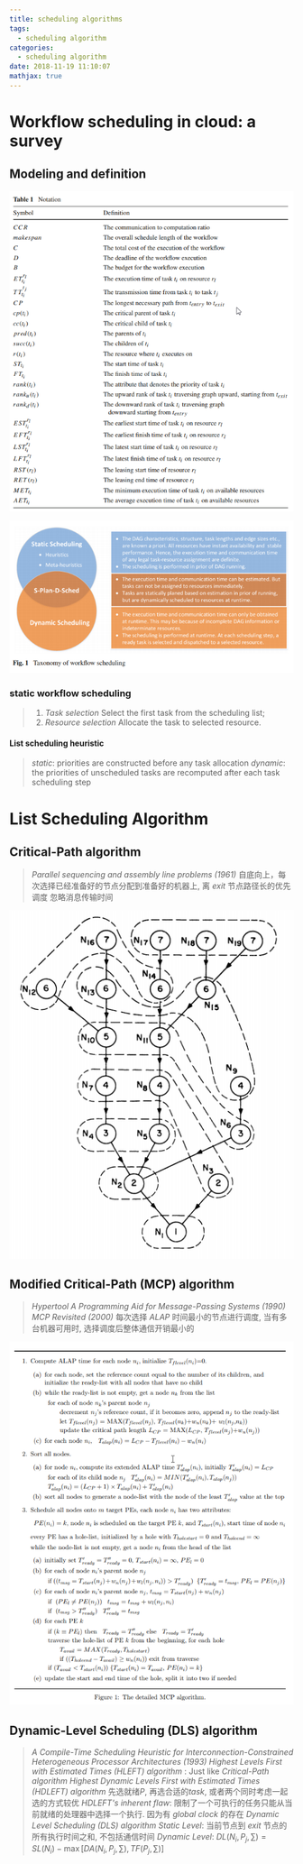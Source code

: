 ```yaml
---
title: scheduling algorithms
tags: 
  - scheduling algorithm
categories:
  - scheduling algorithm
date: 2018-11-19 11:10:07
mathjax: true
---
```



Workflow scheduling in cloud: a survey
=============================================

Modeling and definition
--------------------------------

![](/images/workflow-notation.png)

![](/images/taxonomy-of-workflow-scheduling.png)


### static workflow scheduling
> 1. *Task selection* Select the first task from the scheduling list;
> 2. *Resource selection* Allocate the task to selected resource.
#### List scheduling heuristic
> *static*: priorities are constructed before any task allocation
> *dynamic*: the priorities of unscheduled tasks are recomputed after each task scheduling step






List Scheduling Algorithm
===========================================================

Critical-Path algorithm
------------------------------------------------------------
> *Parallel sequencing and assembly line problems (1961)*
> 自底向上，每次选择已经准备好的节点分配到准备好的机器上, 离 $exit$ 节点路径长的优先调度
> 忽略消息传输时间

![](/images/critical_path_schedule_alg.png)



Modified Critical-Path (MCP) algorithm
------------------------------------------------------------
> *Hypertool A Programming Aid for Message-Passing Systems (1990)*
> *MCP Revisited (2000)*
> 每次选择 $ALAP$ 时间最小的节点进行调度, 当有多台机器可用时, 选择调度后整体通信开销最小的

![](/images/mcp_schedule_alg.png)


Dynamic-Level Scheduling (DLS) algorithm
------------------------------------------------------------
> *A Compile-Time Scheduling Heuristic for Interconnection-Constrained Heterogeneous Processor Architectures (1993)* 
> *Highest Levels First with Estimated Times (HLEFT) algorithm* : Just like *Critical-Path algorithm*
> *Highest Dynamic Levels First with Estimated Times (HDLEFT) algorithm* 
> 先选就绪*P*, 再选合适的*task*, 或者两个同时考虑一起选的方式较优
> *HDLEFT's inherent flaw*: 限制了一个可执行的任务只能从当前就绪的处理器中选择一个执行. 因为有 *global clock* 的存在 
> *Dynamic Level Scheduling (DLS) algorithm*
> *Static Level*: 当前节点到 *exit* 节点的所有执行时间之和, 不包括通信时间
> *Dynamic Level*: $DL(N_i, P_j, \sum) = SL(N_i) - \max [DA(N_i, P_j, \sum), TF(P_j, \sum)]$





